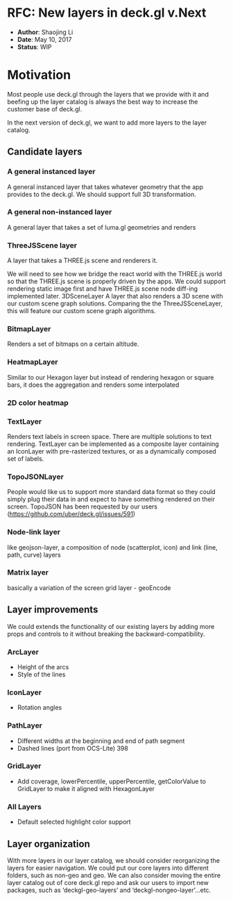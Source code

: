 # RFC: New layers in deck.gl v.Next

* **Author**: Shaojing Li
* **Date**: May 10, 2017
* **Status**: WIP


# Motivation

Most people use deck.gl through the layers that we provide with it and beefing up the layer catalog is always the best way to increase the customer base of deck.gl.

In the next version of deck.gl, we want to add more layers to the layer catalog.


## Candidate layers

### A general instanced layer

A general instanced layer that takes whatever geometry that the app provides to the deck.gl. We should support full 3D transformation.

### A general non-instanced layer

A general layer that takes a set of luma.gl geometries and renders


### ThreeJSScene layer

A layer that takes a THREE.js scene and renderers it.

We will need to see how we bridge the react world with the THREE.js world so that the THREE.js scene is properly driven by the apps. We could support rendering static image first and have THREE.js scene node diff-ing implemented later.
3DSceneLayer
A layer that also renders a 3D scene with our custom scene graph solutions. Comparing the the ThreeJSSceneLayer, this will feature our custom scene graph algorithms.


### BitmapLayer
Renders a set of bitmaps on a certain altitude.


### HeatmapLayer

Similar to our Hexagon layer but instead of rendering hexagon or square bars, it does the aggregation and renders some interpolated

### 2D color heatmap

### TextLayer

Renders text labels in screen space. There are multiple solutions to text rendering. TextLayer can be implemented as a composite layer containing an IconLayer with pre-rasterized textures, or as a dynamically composed set of labels.

### TopoJSONLayer

People would like us to support more standard data format so they could simply plug their data in and expect to have something rendered on their screen. TopoJSON has been requested by our users (https://github.com/uber/deck.gl/issues/591)

### Node-link layer

like geojson-layer, a composition of node (scatterplot, icon) and link (line, path, curve) layers

### Matrix layer
basically a variation of the screen grid layer - geoEncode


## Layer improvements

We could extends the functionality of our existing layers by adding more props and controls to it without breaking the backward-compatibility.

### ArcLayer

* Height of the arcs
* Style of the lines

### IconLayer

* Rotation angles

### PathLayer

* Different widths at the beginning and end of path segment
* Dashed lines (port from OCS-Lite) 398

### GridLayer
* Add coverage, lowerPercentile, upperPercentile, getColorValue to GridLayer to make it aligned with HexagonLayer

### All Layers

* Default selected highlight color support

## Layer organization

With more layers in our layer catalog, we should consider reorganizing the layers for easier navigation. We could put our core layers into different folders, such as non-geo and geo. We can also consider moving the entire layer catalog out of core deck.gl repo and ask our users to import new packages, such as ‘deckgl-geo-layers’ and ‘deckgl-nongeo-layer’...etc.
